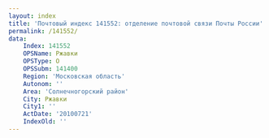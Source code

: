 ```yaml
---
layout: index
title: 'Почтовый индекс 141552: отделение почтовой связи Почты России'
permalink: /141552/
data:
    Index: 141552
    OPSName: Ржавки
    OPSType: О
    OPSSubm: 141400
    Region: 'Московская область'
    Autonom: ''
    Area: 'Солнечногорский район'
    City: Ржавки
    City1: ''
    ActDate: '20100721'
    IndexOld: ''
---
```

